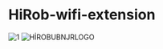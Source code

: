 # HiRob-wifi-extension

![1](https://github.com/Talha-Dogan/HiRob-wifi-extension/assets/109479115/02059ae2-137b-424d-8fae-a894674a9ed2)
![HİROBUBNJRLOGO](https://github.com/Talha-Dogan/HiRob-wifi-extension/assets/109479115/8b18c1b9-fe14-4582-9167-55c9baaf99c8)
